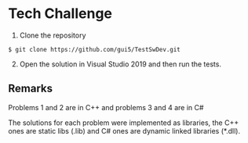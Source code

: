 # Tech Challenge

1. Clone the repository
```console
$ git clone https://github.com/gui5/TestSwDev.git
```

2. Open the solution in Visual Studio 2019 and  then run the tests.

## Remarks 
Problems 1 and 2 are in C++ and  problems 3 and 4 are in C# 

The solutions for each problem  were implemented as  libraries, the C++ ones are static libs (.lib)  and C# ones are dynamic linked libraries (*.dll). 